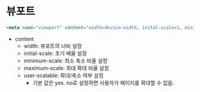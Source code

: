 # 뷰포트

```html
<meta name="viewport" content="width=device-width, inital-scale=1, minimum-scale=1, maximum-scale=1, user-scalable=no">
```

- content
  - width: 뷰포트의 너비 설정
  - initial-scale: 초기 배율 설정
  - minimum-scale: 최소 축소 비율 설정
  - maximum-scale: 최대 확대 비율 설정
  - user-scalable: 확대/축소 여부 설정
    - 기본 값은 yes. no로 설정하면 사용자가 페이지를 확대할 수 없음.
